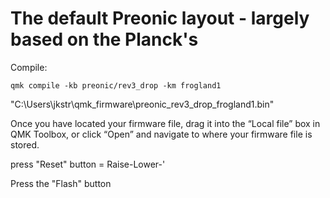 # The default Preonic layout - largely based on the Planck's

Compile:

`qmk compile -kb preonic/rev3_drop -km frogland1`
 


"C:\Users\jkstr\qmk_firmware\preonic_rev3_drop_frogland1.bin"

Once you have located your firmware file, drag it into the “Local file” box in QMK Toolbox, or click “Open” and navigate to where your firmware file is stored.


press "Reset" button = Raise-Lower-'


Press the "Flash" button
